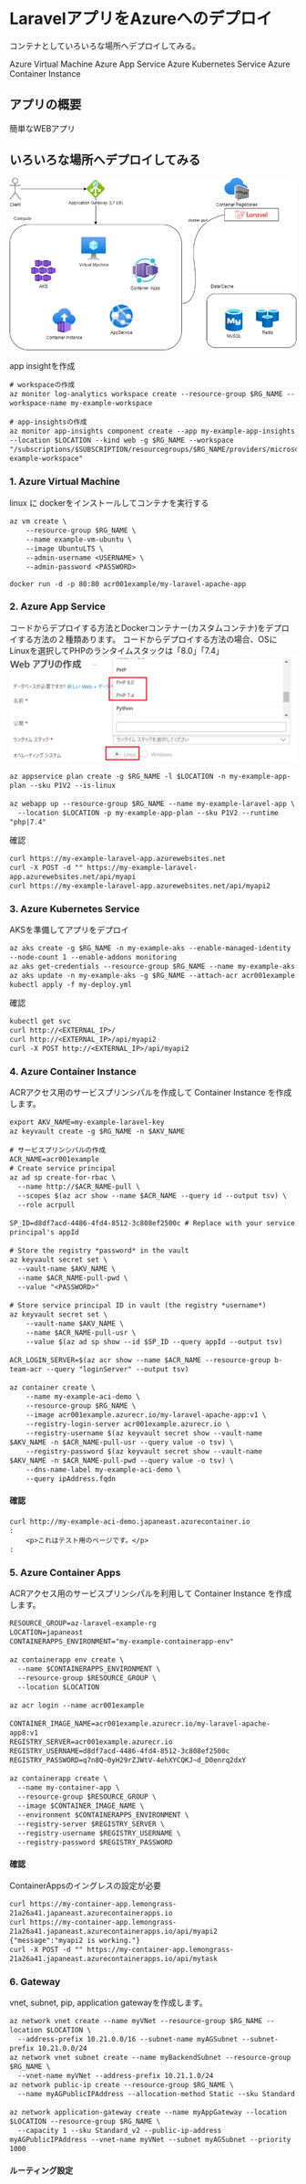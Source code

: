 # LaravelアプリをAzureへのデプロイ

コンテナとしていろいろな場所へデプロイしてみる。

Azure Virtual Machine
Azure App Service
Azure Kubernetes Service
Azure Container Instance

## アプリの概要
簡単なWEBアプリ

## いろいろな場所へデプロイしてみる

![image](./workingOnAzure.png)

app insightを作成
```
# workspaceの作成
az monitor log-analytics workspace create --resource-group $RG_NAME --workspace-name my-example-workspace

# app-insightsの作成
az monitor app-insights component create --app my-example-app-insights --location $LOCATION --kind web -g $RG_NAME --workspace "/subscriptions/$SUBSCRIPTION/resourcegroups/$RG_NAME/providers/microsoft.operationalinsights/workspaces/my-example-workspace"
```

### 1. Azure Virtual Machine

linux に dockerをインストールしてコンテナを実行する

```
az vm create \
    --resource-group $RG_NAME \
    --name example-vm-ubuntu \
    --image UbuntuLTS \
    --admin-username <USERNAME> \
    --admin-password <PASSWORD>
```

```
docker run -d -p 80:80 acr001example/my-laravel-apache-app
```

### 2. Azure App Service
コードからデプロイする方法とDockerコンテナー(カスタムコンテナ)をデプロイする方法の２種類あります。
コードからデプロイする方法の場合、OSにLinuxを選択してPHPのランタイムスタックは「8.0」「7.4」
![image](./php-appservice-runtime.PNG)
```
az appservice plan create -g $RG_NAME -l $LOCATION -n my-example-app-plan --sku P1V2 --is-linux

az webapp up --resource-group $RG_NAME --name my-example-laravel-app \
  --location $LOCATION -p my-example-app-plan --sku P1V2 --runtime "php|7.4"
```

確認
```
curl https://my-example-laravel-app.azurewebsites.net
curl -X POST -d "" https://my-example-laravel-app.azurewebsites.net/api/myapi
curl https://my-example-laravel-app.azurewebsites.net/api/myapi2
```

### 3. Azure Kubernetes Service

AKSを準備してアプリをデプロイ
```
az aks create -g $RG_NAME -n my-example-aks --enable-managed-identity --node-count 1 --enable-addons monitoring
az aks get-credentials --resource-group $RG_NAME --name my-example-aks
az aks update -n my-example-aks -g $RG_NAME --attach-acr acr001example
kubectl apply -f my-deploy.yml
```

確認
```
kubectl get svc
curl http://<EXTERNAL_IP>/
curl http://<EXTERNAL_IP>/api/myapi2
curl -X POST http://<EXTERNAL_IP>/api/myapi2
```

### 4. Azure Container Instance

ACRアクセス用のサービスプリンシパルを作成して Container Instance を作成します。

```
export AKV_NAME=my-example-laravel-key
az keyvault create -g $RG_NAME -n $AKV_NAME

# サービスプリンシパルの作成
ACR_NAME=acr001example
# Create service principal
az ad sp create-for-rbac \
  --name http://$ACR_NAME-pull \
  --scopes $(az acr show --name $ACR_NAME --query id --output tsv) \
  --role acrpull

SP_ID=d8df7acd-4486-4fd4-8512-3c808ef2500c # Replace with your service principal's appId

# Store the registry *password* in the vault
az keyvault secret set \
  --vault-name $AKV_NAME \
  --name $ACR_NAME-pull-pwd \
  --value "<PASSWORD>"
  
# Store service principal ID in vault (the registry *username*)
az keyvault secret set \
    --vault-name $AKV_NAME \
    --name $ACR_NAME-pull-usr \
    --value $(az ad sp show --id $SP_ID --query appId --output tsv)

ACR_LOGIN_SERVER=$(az acr show --name $ACR_NAME --resource-group b-team-acr --query "loginServer" --output tsv)

az container create \
    --name my-example-aci-demo \
    --resource-group $RG_NAME \
    --image acr001example.azurecr.io/my-laravel-apache-app:v1 \
    --registry-login-server acr001example.azurecr.io \
    --registry-username $(az keyvault secret show --vault-name $AKV_NAME -n $ACR_NAME-pull-usr --query value -o tsv) \
    --registry-password $(az keyvault secret show --vault-name $AKV_NAME -n $ACR_NAME-pull-pwd --query value -o tsv) \
    --dns-name-label my-example-aci-demo \
    --query ipAddress.fqdn
```
#### 確認
```
curl http://my-example-aci-demo.japaneast.azurecontainer.io
:
    <p>これはテスト用のページです。</p>
:
```
### 5. Azure Container Apps

ACRアクセス用のサービスプリンシパルを利用して Container Instance を作成します。

```
RESOURCE_GROUP=az-laravel-example-rg
LOCATION=japaneast
CONTAINERAPPS_ENVIRONMENT="my-example-containerapp-env"

az containerapp env create \
  --name $CONTAINERAPPS_ENVIRONMENT \
  --resource-group $RESOURCE_GROUP \
  --location $LOCATION

az acr login --name acr001example

CONTAINER_IMAGE_NAME=acr001example.azurecr.io/my-laravel-apache-app8:v1
REGISTRY_SERVER=acr001example.azurecr.io
REGISTRY_USERNAME=d8df7acd-4486-4fd4-8512-3c808ef2500c
REGISTRY_PASSWORD=q7n8Q~0yH29rZJWtV-4ehXYCQKJ~d_D0enrq2dxY

az containerapp create \
  --name my-container-app \
  --resource-group $RESOURCE_GROUP \
  --image $CONTAINER_IMAGE_NAME \
  --environment $CONTAINERAPPS_ENVIRONMENT \
  --registry-server $REGISTRY_SERVER \
  --registry-username $REGISTRY_USERNAME \
  --registry-password $REGISTRY_PASSWORD
```

#### 確認
ContainerAppsのイングレスの設定が必要
```
curl https://my-container-app.lemongrass-21a26a41.japaneast.azurecontainerapps.io
curl https://my-container-app.lemongrass-21a26a41.japaneast.azurecontainerapps.io/api/myapi2
{"message":"myapi2 is working."}
curl -X POST -d "" https://my-container-app.lemongrass-21a26a41.japaneast.azurecontainerapps.io/api/mytask
```

### 6. Gateway

vnet, subnet, pip, application gatewayを作成します。

```
az network vnet create --name myVNet --resource-group $RG_NAME --location $LOCATION \
  --address-prefix 10.21.0.0/16 --subnet-name myAGSubnet --subnet-prefix 10.21.0.0/24
az network vnet subnet create --name myBackendSubnet --resource-group $RG_NAME \
  --vnet-name myVNet --address-prefix 10.21.1.0/24
az network public-ip create --resource-group $RG_NAME \
  --name myAGPublicIPAddress --allocation-method Static --sku Standard

az network application-gateway create --name myAppGateway --location $LOCATION --resource-group $RG_NAME \
  --capacity 1 --sku Standard_v2 --public-ip-address myAGPublicIPAddress --vnet-name myVNet --subnet myAGSubnet --priority 1000 
```

#### ルーティング設定

